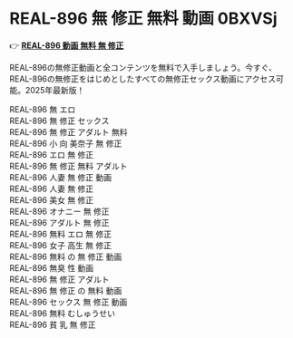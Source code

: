 # REAL-896 無 修正 無料 動画 0BXVSj

👉 [**REAL-896 動画 無料 無 修正**](https://javleaks.cc?utm_medium=jp)

REAL-896の無修正動画と全コンテンツを無料で入手しましょう。今すぐ、REAL-896の無修正をはじめとしたすべての無修正セックス動画にアクセス可能。2025年最新版！

REAL-896 無 エロ<br>
REAL-896 無 修正 セックス<br>
REAL-896 無 修正 アダルト 無料<br>
REAL-896 小 向 美奈子 無 修正<br>
REAL-896 エロ 無 修正<br>
REAL-896 無 修正 無料 アダルト<br>
REAL-896 人妻 無 修正 動画<br>
REAL-896 人妻 無 修正<br>
REAL-896 美女 無 修正<br>
REAL-896 オナニー 無 修正<br>
REAL-896 アダルト 無 修正<br>
REAL-896 無料 エロ 無 修正<br>
REAL-896 女子 高生 無 修正<br>
REAL-896 無料 の 無 修正 動画<br>
REAL-896 無臭 性 動画<br>
REAL-896 無 修正 アダルト<br>
REAL-896 無 修正 の 無料 動画<br>
REAL-896 セックス 無 修正 動画<br>
REAL-896 無料 むしゅうせい<br>
REAL-896 貧 乳 無 修正<br>

